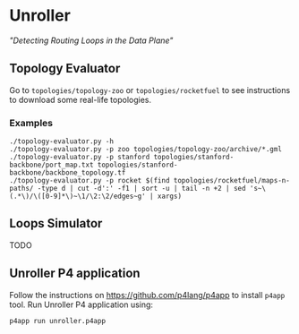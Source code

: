 
# Unroller

*"Detecting Routing Loops in the Data Plane"*

## Topology Evaluator

Go to `topologies/topology-zoo` or `topologies/rocketfuel` to see instructions to download some real-life topologies.

### Examples

```
./topology-evaluator.py -h
./topology-evaluator.py -p zoo topologies/topology-zoo/archive/*.gml
./topology-evaluator.py -p stanford topologies/stanford-backbone/port_map.txt topologies/stanford-backbone/backbone_topology.tf
./topology-evaluator.py -p rocket $(find topologies/rocketfuel/maps-n-paths/ -type d | cut -d':' -f1 | sort -u | tail -n +2 | sed 's~\(.*\)/\([0-9]*\)~\1/\2:\2/edges~g' | xargs)
```

## Loops Simulator

TODO

## Unroller P4 application

Follow the instructions on https://github.com/p4lang/p4app to install `p4app` tool. Run Unroller P4 application using:

```
p4app run unroller.p4app
```
